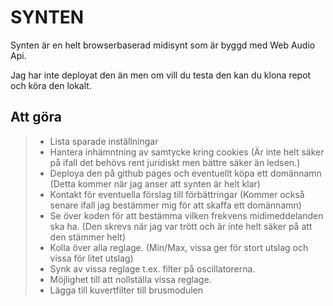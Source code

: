 # SYNTEN

Synten är en helt browserbaserad midisynt som är byggd med Web Audio Api. 

Jag har inte deployat den än men om vill du testa den kan du klona repot och köra den lokalt.

## Att göra
> - Lista sparade inställningar
> - Hantera inhämntning av samtycke kring cookies (Är inte helt säker på ifall det behövs rent juridiskt men bättre säker än ledsen.)
> - Deploya den på github pages och eventuellt köpa ett domännamn (Detta kommer när jag anser att synten är helt klar)
> - Kontakt för eventuella förslag till förbättringar (Kommer också senare ifall jag bestämmer mig för att skaffa ett domännamn)
> - Se över koden för att bestämma vilken frekvens midimeddelanden ska ha. (Den skrevs när jag var trött och är inte helt säker på att den stämmer helt)
> - Kolla över alla reglage. (Min/Max, vissa ger för stort utslag och vissa för litet utslag)
> - Synk av vissa reglage t.ex. filter på oscillatorerna.
> - Möjlighet till att nollställa vissa reglage.
> - Lägga till kuvertfilter till brusmodulen
